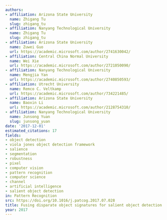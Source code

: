 ```yaml
---
authors:
- affiliation: Arizona State University
  name: Zhigang Tu
  slug: zhigang_tu
- affiliation: Nanyang Technological University
  name: Zhigang Tu
  slug: zhigang_tu
- affiliation: Arizona State University
  name: Zuwei Guo
  url: https://academic.microsoft.com/author/2741630042/
- affiliation: Central China Normal University
  name: Wei Xie
  url: https://academic.microsoft.com/author/2721050090/
- affiliation: Nanyang Technological University
  name: Mengjia Yan
  url: https://academic.microsoft.com/author/2740850593/
- affiliation: Utrecht University
  name: Remco C. Veltkamp
  url: https://academic.microsoft.com/author/734221485/
- affiliation: Arizona State University
  name: Baoxin Li
  url: https://academic.microsoft.com/author/2128754310/
- affiliation: Nanyang Technological University
  name: Junsong Yuan
  slug: junsong_yuan
date: '2017-12-01'
estimated_citations: 17
fields:
- object detection
- viola jones object detection framework
- salience
- segmentation
- robustness
- pixel
- computer vision
- pattern recognition
- computer science
- channel
- artificial intelligence
- salient object detection
in: Pattern Recognition
src: https://doi.org/10.1016/j.patcog.2017.07.028
title: Fusing disparate object signatures for salient object detection in video
year: 2017
---
```

